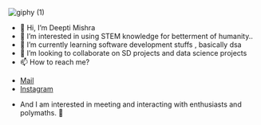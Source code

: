 ![giphy (1)](https://user-images.githubusercontent.com/79036991/210358441-6d18c928-2638-4899-9dca-e05c6d877776.gif)

- 👋 Hi, I’m Deepti Mishra
- 👀 I’m interested in using STEM knowledge for betterment of humanity..
- 🌱 I’m currently learning software development stuffs , basically dsa
- 💞️ I’m looking to collaborate on SD projects and data science projects
- 📫 How to reach me?
+ [Mail](deepti6789m@gmail.com)  
+ [Instagram](https://www.instagram.com/deepti.mishr._/)
-  And I am interested in meeting and interacting with enthusiasts and polymaths. 📧                     

<!---
deeptimi/deeptimi is a ✨ special ✨ repository because its `README.md` (this file) appears on your GitHub profile.
You can click the Preview link to take a look at your changes.
--->
